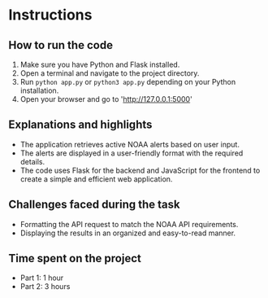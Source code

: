 # Instructions

## How to run the code

1. Make sure you have Python and Flask installed.
2. Open a terminal and navigate to the project directory.
3. Run `python app.py` or `python3 app.py` depending on your Python installation.
4. Open your browser and go to 'http://127.0.0.1:5000'

## Explanations and highlights

- The application retrieves active NOAA alerts based on user input.
- The alerts are displayed in a user-friendly format with the required details.
- The code uses Flask for the backend and JavaScript for the frontend to create a simple and efficient web application.

## Challenges faced during the task

- Formatting the API request to match the NOAA API requirements.
- Displaying the results in an organized and easy-to-read manner.

## Time spent on the project

- Part 1: 1 hour
- Part 2: 3 hours
